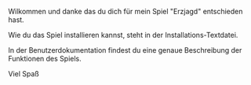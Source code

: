 Wilkommen und danke das du dich für mein Spiel "Erzjagd" entschieden hast.

Wie du das Spiel installieren kannst, steht in der Installations-Textdatei.

In der Benutzerdokumentation findest du eine genaue Beschreibung der Funktionen des Spiels.

Viel Spaß
